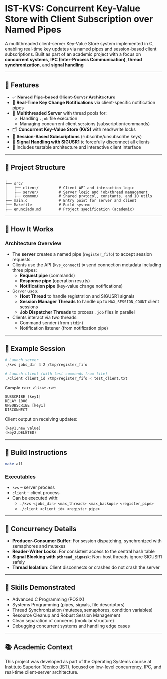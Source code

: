 # IST-KVS: Concurrent Key-Value Store with Client Subscription over Named Pipes

A multithreaded client-server Key-Value Store system implemented in C, enabling real-time key updates via named pipes and session-based client subscriptions. Built as part of an academic project with a focus on **concurrent systems**, **IPC (Inter-Process Communication)**, **thread synchronization**, and **signal handling**.

---

## 🚀 Features

- ✅ **Named Pipe-based Client-Server Architecture**
- 🔄 **Real-Time Key Change Notifications** via client-specific notification pipes
- 🧵 **Multithreaded Server** with thread pools for:
  - Handling `.job` file execution
  - Managing concurrent client sessions (subscription/commands)
- 🗂️ **Concurrent Key-Value Store (KVS)** with read/write locks
- 🧠 **Session-Based Subscriptions** (subscribe/unsubscribe keys)
- 🧼 **Signal Handling with SIGUSR1** to forcefully disconnect all clients
- 🧪 Includes testable architecture and interactive client interface

---

## 📁 Project Structure

```
.
├── src/
│   ├── client/         # Client API and interaction logic
│   ├── server/         # Server logic and job/thread management
│   ├── common/         # Shared protocol, constants, and IO utils
├── main.c              # Entry point for server and client
├── Makefile            # Build system
├── enunciado.md        # Project specification (academic)
```

---

## 🧠 How It Works

### Architecture Overview

- The **server** creates a named pipe (`register_fifo`) to accept session requests.
- Clients use the API (`kvs_connect`) to send connection metadata including three pipes:
  - **Request pipe** (commands)
  - **Response pipe** (operation results)
  - **Notification pipe** (key-value change notifications)
- Server uses:
  - **Host Thread** to handle registration and SIGUSR1 signals
  - **Session Manager Threads** to handle up to `MAX_SESSION_COUNT` client sessions
  - **Job Dispatcher Threads** to process `.job` files in parallel
- Clients interact via two threads:
  - Command sender (from `stdin`)
  - Notification listener (from notification pipe)

---

## 🧪 Example Session

```bash
# Launch server
./kvs jobs_dir 4 2 /tmp/register_fifo

# Launch client (with test commands from file)
./client client_id /tmp/register_fifo < test_client.txt
```

Sample `test_client.txt`:
```
SUBSCRIBE [key1]
DELAY 1000
UNSUBSCRIBE [key1]
DISCONNECT
```

Client output on receiving updates:
```
(key1,new_value)
(key2,DELETED)
```

---

## 🔧 Build Instructions

```bash
make all
```

### Executables

- `kvs` – server process
- `client` – client process
- Can be executed with:
  - `./kvs <jobs_dir> <max_threads> <max_backups> <register_pipe>`
  - `./client <client_id> <register_pipe>`

---

## 🧵 Concurrency Details

- **Producer-Consumer Buffer**: For session dispatching, synchronized with semaphores and mutexes
- **Reader-Writer Locks**: For consistent access to the central hash table
- **Signal Blocking with `pthread_sigmask`**: Non-host threads ignore SIGUSR1 safely
- **Thread Isolation**: Client disconnects or crashes do not crash the server

---

## 🧠 Skills Demonstrated

- Advanced C Programming (POSIX)
- Systems Programming (pipes, signals, file descriptors)
- Thread Synchronization (mutexes, semaphores, condition variables)
- Resource Cleanup and Robust Session Management
- Clean separation of concerns (modular structure)
- Debugging concurrent systems and handling edge cases

---

## 📚 Academic Context

This project was developed as part of the Operating Systems course at [Instituto Superior Técnico (IST)](https://tecnico.ulisboa.pt/), focused on low-level concurrency, IPC, and real-time client-server architecture.
